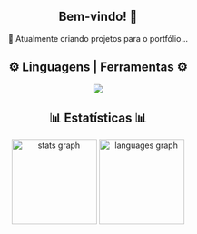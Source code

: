 <h2 align="center">Bem-vindo! 👋</h2>

<div align="center">
  🌱 Atualmente criando projetos para o portfólio...
</div>

###

<h2 align="center">⚙️ Linguagens | Ferramentas ⚙️</h2>

<div align="center" >
  <img src="https://skillicons.dev/icons?i=bootstrap,python,django,vscode,github,figma,git,mysql" />
</div>

###

<h2 align="center">📊 Estatísticas 📊</h2>

<div align="center">
  <img src="https://github-readme-stats.vercel.app/api?username=andre-fe-santana&hide_title=false&hide_rank=true&show_icons=true&include_all_commits=true&count_private=true&disable_animations=false&theme=midnight-purple&locale=pt-br&hide_border=true" height="150" alt="stats graph"  />
  <img src="https://github-readme-stats.vercel.app/api/top-langs?username=andre-fe-santana&locale=pt-br&hide_title=false&layout=normal&card_width=320&langs_count=3&theme=midnight-purple&hide_border=true" height="150" alt="languages graph"  />
</div>

###
